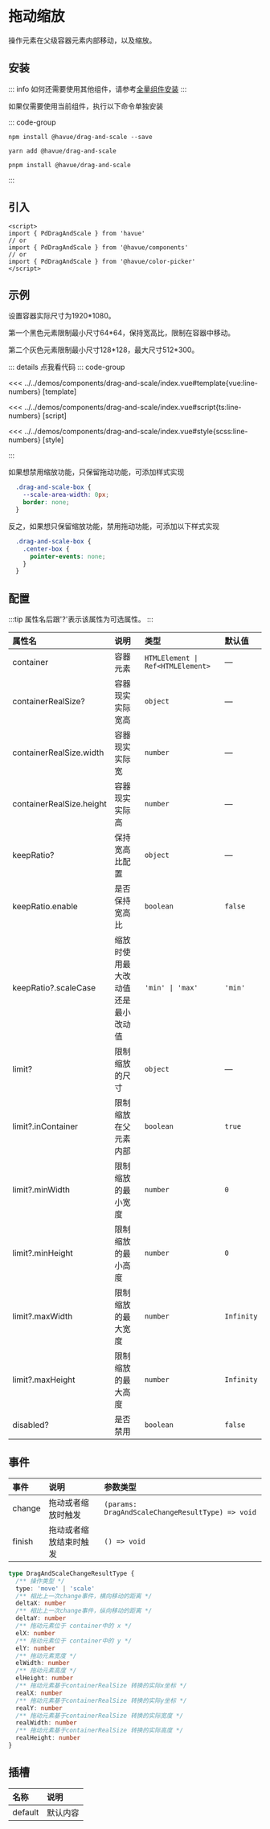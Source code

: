 # 拖动缩放

操作元素在父级容器元素内部移动，以及缩放。

## 安装

::: info
如何还需要使用其他组件，请参考[全量组件安装](./index.md)
:::

如果仅需要使用当前组件，执行以下命令单独安装

::: code-group

```shell [npm]
npm install @havue/drag-and-scale --save
```

```shell [yarn]
yarn add @havue/drag-and-scale
```

```shell [pnpm]
pnpm install @havue/drag-and-scale
```

:::

## 引入

```vue
<script>
import { PdDragAndScale } from 'havue'
// or 
import { PdDragAndScale } from '@havue/components'
// or
import { PdDragAndScale } from '@havue/color-picker'
</script>
```

## 示例

设置容器实际尺寸为1920*1080。

第一个黑色元素限制最小尺寸64*64，保持宽高比，限制在容器中移动。

第二个灰色元素限制最小尺寸128\*128，最大尺寸512\*300。

<script setup lang="ts">
import Demo from '@/components/drag-and-scale/index.vue'

</script>

<Demo></Demo>

::: details 点我看代码
::: code-group

<<< ../../demos/components/drag-and-scale/index.vue#template{vue:line-numbers} [template]

<<< ../../demos/components/drag-and-scale/index.vue#script{ts:line-numbers} [script]

<<< ../../demos/components/drag-and-scale/index.vue#style{scss:line-numbers} [style]

:::

如果想禁用缩放功能，只保留拖动功能，可添加样式实现

```css
  .drag-and-scale-box {
    --scale-area-width: 0px;
    border: none;
  }
```

反之，如果想只保留缩放功能，禁用拖动功能，可添加以下样式实现

```scss
  .drag-and-scale-box {
    .center-box {
      pointer-events: none;
    }
  }
```

## 配置

:::tip
属性名后跟'?'表示该属性为可选属性。
:::

|          属性名          |        说明         |      类型      |    默认值     |
| :----------------------- | :------------------ | :-------------| :----------- |
| container                | 容器元素             | `HTMLElement \| Ref<HTMLElement>`     |   —   |
| containerRealSize?       | 容器现实实际宽高      | `object`        | —           |
| containerRealSize.width  | 容器现实实际宽        | `number`        | —           |
| containerRealSize.height | 容器现实实际高        | `number`        | —           |
| keepRatio?                | 保持宽高比配置        | `object`        | —           |
| keepRatio.enable         | 是否保持宽高比        | `boolean`       | `false`       |
| keepRatio?.scaleCase      | 缩放时使用最大改动值还是最小改动值      | `'min' \| 'max'`  |     `'min'`     |
| limit?                   | 限制缩放的尺寸        | `object`        |  —          |
| limit?.inContainer        | 限制缩放在父元素内部   | `boolean`      |  `true`      |
| limit?.minWidth           | 限制缩放的最小宽度     | `number`       | `0`           |
| limit?.minHeight          | 限制缩放的最小高度     | `number`       | `0`           |
| limit?.maxWidth           | 限制缩放的最大宽度     | `number`       | `Infinity`           |
| limit?.maxHeight          | 限制缩放的最大高度     | `number`       | `Infinity`           |
| disabled?                | 是否禁用              | `boolean`       | `false`           |

## 事件

|   事件     |        说明          |            参数类型                |
| :-------  | :------------------ | :-------------------------------   |
| change     | 拖动或者缩放时触发    | `(params: DragAndScaleChangeResultType) => void`    |
| finish  | 拖动或者缩放结束时触发    | `() => void`                     |

```ts
type DragAndScaleChangeResultType {
  /** 操作类型 */
  type: 'move' | 'scale'
  /** 相比上一次change事件，横向移动的距离 */
  deltaX: number
  /** 相比上一次change事件，纵向移动的距离 */
  deltaY: number
  /** 拖动元素位于 container中的 x */
  elX: number
  /** 拖动元素位于 container中的 y */
  elY: number
  /** 拖动元素宽度 */
  elWidth: number
  /** 拖动元素高度 */
  elHeight: number
  /** 拖动元素基于containerRealSize 转换的实际x坐标 */
  realX: number
  /** 拖动元素基于containerRealSize 转换的实际y坐标 */
  realY: number
  /** 拖动元素基于containerRealSize 转换的实际宽度 */
  realWidth: number
  /** 拖动元素基于containerRealSize 转换的实际高度 */
  realHeight: number
}
```

## 插槽

|   名称       |        说明          |
| :----------- | :------------------ |
| default      | 默认内容             |
